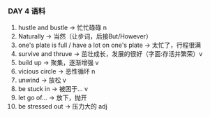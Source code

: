 ### DAY 4 语料

1. hustle and bustle -> 忙忙碌碌 n
2. Naturally -> 当然（让步词，后接But/However）
3. one's plate is full / have a lot on one's plate -> 太忙了，行程很满
4. survive and thruve -> 茁壮成长，发展的很好（字面:存活并繁荣）v
5. build up -> 聚集，逐渐增强 v
6. vicious circle -> 恶性循环 n
7. unwind -> 放松 v
8. be stuck in -> 被困于... v
9. let go of... -> 放下，抛开
10. be stressed out -> 压力大的 adj
